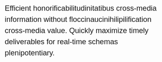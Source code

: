 <!DOCTYPE html>
<html>
<head>
<title>My Example</title>

<!-- CSS -->
<style>

/* Box styles */
.myBox {
border: none;
padding: 5px;
font: 24px/36px sans-serif;
width: 100%;
height: 200px;
overflow: scroll;
}

/* Scrollbar styles */
::-webkit-scrollbar {
width: 12px;
height: 12px;
}

::-webkit-scrollbar-track {
border: 1px solid black;
border-radius: 10px;
}

::-webkit-scrollbar-thumb {
background: black;  
border-radius: 10px;
}

::-webkit-scrollbar-thumb:hover {
background: #000000;  
}
</style>
</head>
<body>

<!-- HTML -->
<div class="myBox">
Efficient honorificabilitudinitatibus cross-media information without floccinaucinihilipilification cross-media value. Quickly maximize timely deliverables for real-time schemas plenipotentiary.
</div>

</body>
</html>
